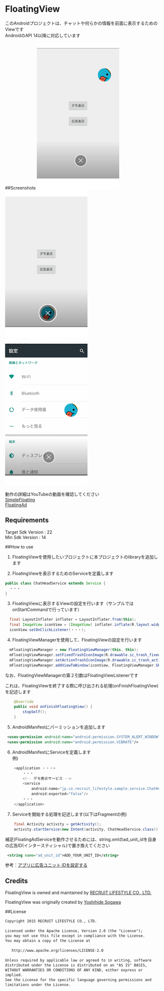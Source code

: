 # FloatingView
このAndroidプロジェクトは、チャットや何らかの情報を前面に表示するためのViewです  
AndroidのAPI 14以降に対応しています  

##Screenshots
![](./screenshot/ss01.png)　
![](./screenshot/ss02.png)　
![](./screenshot/ss03.png)
  
  
動作の詳細はYouTubeの動画を確認してください  
[SimpleFloating](http://youtu.be/nb8M2p0agF4)  
[FloatingAd](http://youtu.be/PmvbQzxSBU0)

## Requirements
Target Sdk Version : 22  
Min Sdk Version : 14  

##How to use
1) FloatingViewを使用したいプロジェクトに本プロジェクトのlibraryを追加します  
  
2) FloatingViewを表示するためのServiceを定義します 
```java
public class ChatHeadService extends Service {
  ・・・
}
```
  
3) FloatingViewに表示するViewの設定を行います（サンプルではonStartCommandで行っています）  
```java
  final LayoutInflater inflater = LayoutInflater.from(this);
  final ImageView iconView = (ImageView) inflater.inflate(R.layout.widget_chathead, null, false);
  iconView.setOnClickListener(・・・);
```  

4) FloatingViewManagerを使用して、FloatingViewの設定を行います 
```java
  mFloatingViewManager = new FloatingViewManager(this, this);
  mFloatingViewManager.setFixedTrashIconImage(R.drawable.ic_trash_fixed);
  mFloatingViewManager.setActionTrashIconImage(R.drawable.ic_trash_action);
  mFloatingViewManager.addViewToWindow(iconView, FloatingViewManager.SHAPE_CIRCLE, (int) (16 * metrics.density));
```  

なお、FloatingViewManagerの第２引数はFloatingViewListenerです  
  
これは、FloatingViewを終了する際に呼び出される処理(onFinishFloatingView)を記述します  
```java
    @Override
    public void onFinishFloatingView() {
        stopSelf();
    }
```
  
5) AndroidManifestにパーミッションを追加します
```xml
 <uses-permission android:name="android.permission.SYSTEM_ALERT_WINDOW"/>
 <uses-permission android:name="android.permission.VIBRATE"/>
```  
  
6) AndroidManifestにServiceを定義します  
例)
```java
    <application ・・・>
        ・・・
        <!-- デモ表示サービス -->
        <service
            android:name="jp.co.recruit_lifestyle.sample.service.ChatHeadService"
            android:exported="false"/>
        ・・・
    </application>
```
  
7) Serviceを開始する処理を記述します(以下はFragmentの例)
```java
    final Activity activity = getActivity();
    activity.startService(new Intent(activity, ChatHeadService.class));
```
  
補足)FloatingAdServiceを動作させるためには、string.xmlのad_unit_idを自身の広告ID(インタースティシャル)で置き換えてください  
```xml
 <string name="ad_unit_id">ADD_YOUR_UNIT_ID</string>
```  
参考：[アプリに広告ユニット IDを設定する](https://developers.google.com/mobile-ads-sdk/docs/admob/android/quick-start?hl=ja#give_your_app_an_ad_unit_id)  

## Credits

FloatingView is owned and maintained by [RECRUIT LIFESTYLE CO., LTD.](http://www.recruit-lifestyle.co.jp/)

FloatingView was originally created by [Yoshihide Sogawa](https://twitter.com/egg_sogawa)  


##License

    Copyright 2015 RECRUIT LIFESTYLE CO., LTD.

    Licensed under the Apache License, Version 2.0 (the "License");
    you may not use this file except in compliance with the License.
    You may obtain a copy of the License at

       http://www.apache.org/licenses/LICENSE-2.0

    Unless required by applicable law or agreed to in writing, software
    distributed under the License is distributed on an "AS IS" BASIS,
    WITHOUT WARRANTIES OR CONDITIONS OF ANY KIND, either express or implied.
    See the License for the specific language governing permissions and
    limitations under the License.

